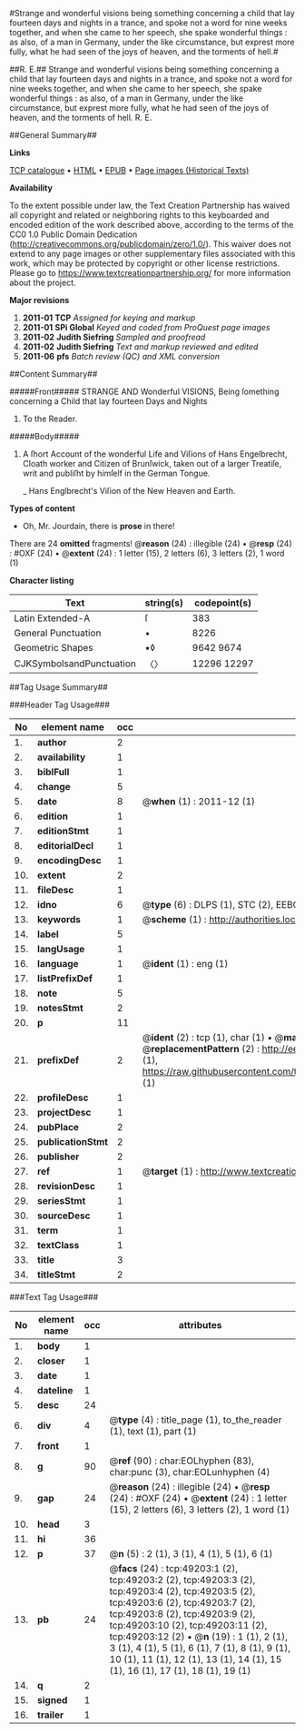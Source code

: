 #Strange and wonderful visions being something concerning a child that lay fourteen days and nights in a trance, and spoke not a word for nine weeks together, and when she came to her speech, she spake wonderful things : as also, of a man in Germany, under the like circumstance, but exprest more fully, what he had seen of the joys of heaven, and the torments of hell.#

##R. E.##
Strange and wonderful visions being something concerning a child that lay fourteen days and nights in a trance, and spoke not a word for nine weeks together, and when she came to her speech, she spake wonderful things : as also, of a man in Germany, under the like circumstance, but exprest more fully, what he had seen of the joys of heaven, and the torments of hell.
R. E.

##General Summary##

**Links**

[TCP catalogue](http://www.ota.ox.ac.uk/tcp/)  • 
[HTML](http://tei.it.ox.ac.uk/tcp/Texts-HTML/free/A38/A38960.html)  • 
[EPUB](http://tei.it.ox.ac.uk/tcp/Texts-EPUB/free/A38/A38960.epub) • 
[Page images (Historical Texts)](https://historicaltexts.jisc.ac.uk/eebo-11791156e)

**Availability**

To the extent possible under law, the Text Creation Partnership has waived all copyright and related or neighboring rights to this keyboarded and encoded edition of the work described above, according to the terms of the CC0 1.0 Public Domain Dedication (http://creativecommons.org/publicdomain/zero/1.0/). This waiver does not extend to any page images or other supplementary files associated with this work, which may be protected by copyright or other license restrictions. Please go to https://www.textcreationpartnership.org/ for more information about the project.

**Major revisions**

1. __2011-01__ __TCP__ *Assigned for keying and markup*
1. __2011-01__ __SPi Global__ *Keyed and coded from ProQuest page images*
1. __2011-02__ __Judith Siefring__ *Sampled and proofread*
1. __2011-02__ __Judith Siefring__ *Text and markup reviewed and edited*
1. __2011-06__ __pfs__ *Batch review (QC) and XML conversion*

##Content Summary##

#####Front#####
STRANGE AND Wonderful VISIONS, Being ſomething concerning a Child that lay fourteen Days and Nights 
1. To the Reader.

#####Body#####

1. A ſhort Account of the wonderful Life and Viſions of Hans Engelbrecht, Cloath worker and Citizen of Brunſwick, taken out of a larger Treatiſe, writ and publiſht by himſelf in the German Tongue.

    _ Hans Englbrecht's Viſion of the New Heaven and Earth.

**Types of content**

  * Oh, Mr. Jourdain, there is **prose** in there!

There are 24 **omitted** fragments! 
 @__reason__ (24) : illegible (24)  •  @__resp__ (24) : #OXF (24)  •  @__extent__ (24) : 1 letter (15), 2 letters (6), 3 letters (2), 1 word (1)

**Character listing**


|Text|string(s)|codepoint(s)|
|---|---|---|
|Latin Extended-A|ſ|383|
|General Punctuation|•|8226|
|Geometric Shapes|▪◊|9642 9674|
|CJKSymbolsandPunctuation|〈〉|12296 12297|

##Tag Usage Summary##

###Header Tag Usage###

|No|element name|occ|attributes|
|---|---|---|---|
|1.|__author__|2||
|2.|__availability__|1||
|3.|__biblFull__|1||
|4.|__change__|5||
|5.|__date__|8| @__when__ (1) : 2011-12 (1)|
|6.|__edition__|1||
|7.|__editionStmt__|1||
|8.|__editorialDecl__|1||
|9.|__encodingDesc__|1||
|10.|__extent__|2||
|11.|__fileDesc__|1||
|12.|__idno__|6| @__type__ (6) : DLPS (1), STC (2), EEBO-CITATION (1), OCLC (1), VID (1)|
|13.|__keywords__|1| @__scheme__ (1) : http://authorities.loc.gov/ (1)|
|14.|__label__|5||
|15.|__langUsage__|1||
|16.|__language__|1| @__ident__ (1) : eng (1)|
|17.|__listPrefixDef__|1||
|18.|__note__|5||
|19.|__notesStmt__|2||
|20.|__p__|11||
|21.|__prefixDef__|2| @__ident__ (2) : tcp (1), char (1)  •  @__matchPattern__ (2) : ([0-9\-]+):([0-9IVX]+) (1), (.+) (1)  •  @__replacementPattern__ (2) : http://eebo.chadwyck.com/downloadtiff?vid=$1&page=$2 (1), https://raw.githubusercontent.com/textcreationpartnership/Texts/master/tcpchars.xml#$1 (1)|
|22.|__profileDesc__|1||
|23.|__projectDesc__|1||
|24.|__pubPlace__|2||
|25.|__publicationStmt__|2||
|26.|__publisher__|2||
|27.|__ref__|1| @__target__ (1) : http://www.textcreationpartnership.org/docs/. (1)|
|28.|__revisionDesc__|1||
|29.|__seriesStmt__|1||
|30.|__sourceDesc__|1||
|31.|__term__|1||
|32.|__textClass__|1||
|33.|__title__|3||
|34.|__titleStmt__|2||


###Text Tag Usage###

|No|element name|occ|attributes|
|---|---|---|---|
|1.|__body__|1||
|2.|__closer__|1||
|3.|__date__|1||
|4.|__dateline__|1||
|5.|__desc__|24||
|6.|__div__|4| @__type__ (4) : title_page (1), to_the_reader (1), text (1), part (1)|
|7.|__front__|1||
|8.|__g__|90| @__ref__ (90) : char:EOLhyphen (83), char:punc (3), char:EOLunhyphen (4)|
|9.|__gap__|24| @__reason__ (24) : illegible (24)  •  @__resp__ (24) : #OXF (24)  •  @__extent__ (24) : 1 letter (15), 2 letters (6), 3 letters (2), 1 word (1)|
|10.|__head__|3||
|11.|__hi__|36||
|12.|__p__|37| @__n__ (5) : 2 (1), 3 (1), 4 (1), 5 (1), 6 (1)|
|13.|__pb__|24| @__facs__ (24) : tcp:49203:1 (2), tcp:49203:2 (2), tcp:49203:3 (2), tcp:49203:4 (2), tcp:49203:5 (2), tcp:49203:6 (2), tcp:49203:7 (2), tcp:49203:8 (2), tcp:49203:9 (2), tcp:49203:10 (2), tcp:49203:11 (2), tcp:49203:12 (2)  •  @__n__ (19) : 1 (1), 2 (1), 3 (1), 4 (1), 5 (1), 6 (1), 7 (1), 8 (1), 9 (1), 10 (1), 11 (1), 12 (1), 13 (1), 14 (1), 15 (1), 16 (1), 17 (1), 18 (1), 19 (1)|
|14.|__q__|2||
|15.|__signed__|1||
|16.|__trailer__|1||
